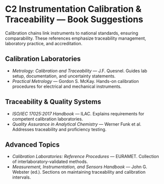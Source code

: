 # C2 Instrumentation Calibration & Traceability — Book Suggestions

Calibration chains link instruments to national standards, ensuring comparability. These references emphasize traceability management, laboratory practice, and accreditation.

## Calibration Laboratories
- *Metrology: Calibration and Traceability* — J.F. Quesnel. Guides lab setup, documentation, and uncertainty statements.
- *Practical Metrology* — Gordon S. McKay. Hands-on calibration procedures for electrical and mechanical instruments.

## Traceability & Quality Systems
- *ISO/IEC 17025:2017 Handbook* — ILAC. Explains requirements for competent calibration laboratories.
- *Quality Assurance in Analytical Chemistry* — Werner Funk et al. Addresses traceability and proficiency testing.

## Advanced Topics
- *Calibration Laboratories: Reference Procedures* — EURAMET. Collection of interlaboratory-validated methods.
- *Measurement, Instrumentation, and Sensors Handbook* — John G. Webster (ed.). Sections on maintaining traceability and calibration intervals.

